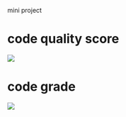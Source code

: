 mini project

# code quality score


![](https://api.codiga.io/project/32007/score/svg)

# code grade 



![](https://api.codiga.io/project/32007/status/svg)
